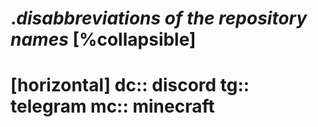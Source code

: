 .*disabbreviations of the repository names*
[%collapsible]
====
[horizontal]
dc:: discord
tg:: telegram
mc:: minecraft
====

